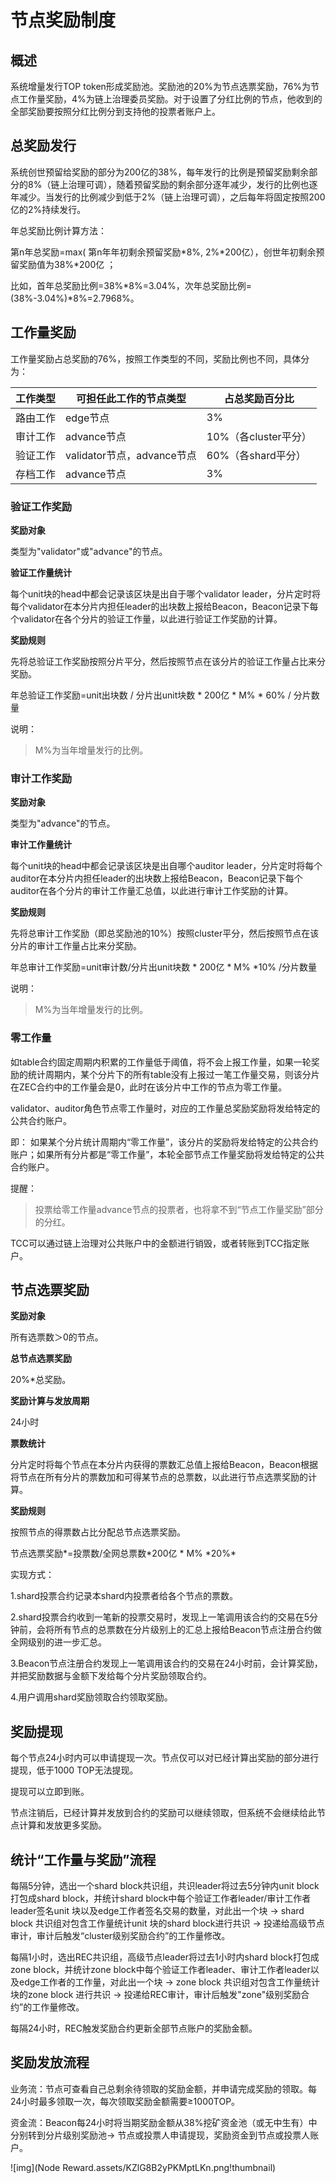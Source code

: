 # 节点奖励制度

## 概述

系统增量发行TOP token形成奖励池。奖励池的20%为节点选票奖励，76%为节点工作量奖励，4%为链上治理委员奖励。对于设置了分红比例的节点，他收到的全部奖励要按照分红比例分到支持他的投票者账户上。

## 总奖励发行

系统创世预留给奖励的部分为200亿的38%，每年发行的比例是预留奖励剩余部分的8%（链上治理可调），随着预留奖励的剩余部分逐年减少，发行的比例也逐年减少。当发行的比例减少到低于2%（链上治理可调），之后每年将固定按照200亿的2%持续发行。

年总奖励比例计算方法：

第n年总奖励=max( 第n年年初剩余预留奖励*8%, 2%*200亿），创世年初剩余预留奖励值为38%*200亿 ；

比如，首年总奖励比例=38%*8%=3.04%，次年总奖励比例=(38%-3.04%)*8%=2.7968%。

## 工作量奖励

工作量奖励占总奖励的76%，按照工作类型的不同，奖励比例也不同，具体分为： 

| **工作类型** | **可担任此工作的节点类型** | **占总奖励百分比**   |
| ------------ | -------------------------- | -------------------- |
| 路由工作     | edge节点                   | 3%                   |
| 审计工作     | advance节点                | 10%（各cluster平分） |
| 验证工作     | validator节点，advance节点 | 60%（各shard平分）   |
| 存档工作     | advance节点                | 3%                   |

### 验证工作奖励

**奖励对象**

类型为"validator"或"advance"的节点。

**验证工作量统计**

每个unit块的head中都会记录该区块是出自于哪个validator leader，分片定时将每个validator在本分片内担任leader的出块数上报给Beacon，Beacon记录下每个validator在各个分片的验证工作量，以此进行验证工作奖励的计算。

**奖励规则**

先将总验证工作奖励按照分片平分，然后按照节点在该分片的验证工作量占比来分奖励。

年总验证工作奖励=unit出块数 / 分片出unit块数 \* 200亿 \* M% \* 60% / 分片数量

说明：

> M%为当年增量发行的比例。

### 审计工作奖励 

**奖励对象**

类型为"advance"的节点。

**审计工作量统计**

每个unit块的head中都会记录该区块是出自哪个auditor leader，分片定时将每个auditor在本分片内担任leader的出块数上报给Beacon，Beacon记录下每个auditor在各个分片的审计工作量汇总值，以此进行审计工作奖励的计算。 

**奖励规则**

先将总审计工作奖励（即总奖励池的10%）按照cluster平分，然后按照节点在该分片的审计工作量占比来分奖励。 

年总审计工作奖励=unit审计数/分片出unit块数 \* 200亿 \* M% \*10% /分片数量

说明：

> M%为当年增量发行的比例。

### 零工作量

如table合约固定周期内积累的工作量低于阈值，将不会上报工作量，如果一轮奖励的统计周期内，某个分片下的所有table没有上报过一笔工作量交易，则该分片在ZEC合约中的工作量会是0，此时在该分片中工作的节点为零工作量。

validator、auditor角色节点零工作量时，对应的工作量总奖励奖励将发给特定的公共合约账户。

即： 如果某个分片统计周期内“零工作量”，该分片的奖励将发给特定的公共合约账户；如果所有分片都是“零工作量”，本轮全部节点工作量奖励将发给特定的公共合约账户。

提醒：

> 投票给零工作量advance节点的投票者，也将拿不到“节点工作量奖励”部分的分红。

TCC可以通过链上治理对公共账户中的金额进行销毁，或者转账到TCC指定账户。

## 节点选票奖励

**奖励对象**

所有选票数＞0的节点。

**总节点选票奖励**

20%*总奖励。

**奖励计算与发放周期**

24小时

**票数统计**

分片定时将每个节点在本分片内获得的票数汇总值上报给Beacon，Beacon根据将节点在所有分片的票数加和可得某节点的总票数，以此进行节点选票奖励的计算。

**奖励规则**

按照节点的得票数占比分配总节点选票奖励。

节点选票奖励*=投票数/全网总票数\*200亿 \* M% \*20%*

实现方式：

1.shard投票合约记录本shard内投票者给各个节点的票数。

2.shard投票合约收到一笔新的投票交易时，发现上一笔调用该合约的交易在5分钟前，会将所有节点的总票数在分片级别上的汇总上报给Beacon节点注册合约做全网级别的进一步汇总。

3.Beacon节点注册合约发现上一笔调用该合约的交易在24小时前，会计算奖励，并把奖励数据与金额下发给每个分片奖励领取合约。

4.用户调用shard奖励领取合约领取奖励。

## 奖励提现

每个节点24小时内可以申请提现一次。节点仅可以对已经计算出奖励的部分进行提现，低于1000 TOP无法提现。

提现可以立即到账。

节点注销后，已经计算并发放到合约的奖励可以继续领取，但系统不会继续给此节点计算和发放更多奖励。

## 统计“工作量与奖励”流程

每隔5分钟，选出一个shard block共识组，共识leader将过去5分钟内unit block打包成shard block，并统计shard block中每个验证工作者leader/审计工作者leader签名unit 块以及edge工作者签名交易的数量，对此出一个块 → shard block 共识组对包含工作量统计unit 块的shard block进行共识 → 投递给高级节点审计，审计后触发“cluster级别奖励合约”的工作量修改。

每隔1小时，选出REC共识组，高级节点leader将过去1小时内shard block打包成zone block，并统计zone block中每个验证工作者leader、审计工作者leader以及edge工作者的工作量，对此出一个块 → zone block 共识组对包含工作量统计块的zone block 进行共识 → 投递给REC审计，审计后触发"zone"级别奖励合约”的工作量修改。

每隔24小时，REC触发奖励合约更新全部节点账户的奖励金额。

## 奖励发放流程

业务流：节点可查看自己总剩余待领取的奖励金额，并申请完成奖励的领取。每24小时最多领取一次，每次领取奖励金额需要≥1000TOP。

资金流：Beacon每24小时将当期奖励金额从38%挖矿资金池（或无中生有）中分别转到分片级别奖励池→ 节点或投票人申请提现，奖励资金到节点或投票人账户。



![img](Node Reward.assets/KZlG8B2yPKMptLKn.png!thumbnail)